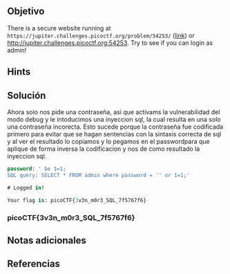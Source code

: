 ## Objetivo
There is a secure website running at `https://jupiter.challenges.picoctf.org/problem/54253/` ([link](https://jupiter.challenges.picoctf.org/problem/54253/)) or http://jupiter.challenges.picoctf.org:54253. Try to see if you can login as admin!

## Hints

## Solución
Ahora solo nos pide una contraseña, asi que activams la vulnerabilidad del modo debug y le intoducimos una inyeccion sql, la cual resulta en una solo una contraseña incorecta. Esto sucede porque la contraseña fue codificada primero para evitar que se hagan sentencias con la sintaxis correcta de sql y al ver el resultado lo copiamos y lo pegamos en el passwordpara que aplique de forma inversa la codificacion y nos de como resultado la inyeccion sql.


```sql
password: ' be 1=1;
SQL query: SELECT * FROM admin where password = '' or 1=1;'

# Logged in!

Your flag is: picoCTF{3v3n_m0r3_SQL_7f5767f6}
```

### picoCTF{3v3n_m0r3_SQL_7f5767f6}
## Notas adicionales
## Referencias
